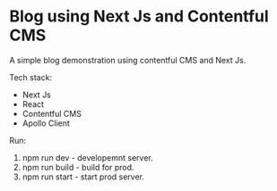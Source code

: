 # Blog using Next Js and Contentful CMS

A simple blog demonstration using contentful CMS and Next Js.

Tech stack:

- Next Js
- React
- Contentful CMS
- Apollo Client


Run:

1. npm run dev - developemnt server.
2. npm run build - build for prod.
3. npm run start - start prod server.